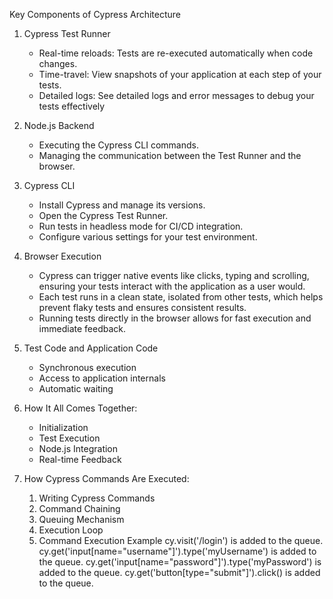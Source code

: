 Key Components of Cypress Architecture

1. Cypress Test Runner

	- Real-time reloads: Tests are re-executed automatically when code changes.
  	- Time-travel: View snapshots of your application at each step of your tests.
  	- Detailed logs: See detailed logs and error messages to debug your tests effectively

2. Node.js Backend

	- Executing the Cypress CLI commands.
	- Managing the communication between the Test Runner and the browser.

3. Cypress CLI

	- Install Cypress and manage its versions.
	- Open the Cypress Test Runner.
	- Run tests in headless mode for CI/CD integration.
	- Configure various settings for your test environment.

4. Browser Execution <Show the architecture diagram>
	- Cypress can trigger native events like clicks, typing and scrolling, ensuring your tests interact with the application as a user would.
	- Each test runs in a clean state, isolated from other tests, which helps prevent flaky tests and ensures consistent results.
	- Running tests directly in the browser allows for fast execution and immediate feedback.

5. Test Code and Application Code
	- Synchronous execution
	- Access to application internals
	- Automatic waiting


6. How It All Comes Together:

	- Initialization
	- Test Execution
	- Node.js Integration
	- Real-time Feedback


7. How Cypress Commands Are Executed:
	1. Writing Cypress Commands
	2. Command Chaining
	3. Queuing Mechanism
	4. Execution Loop
	5. Command Execution Example
	    cy.visit('/login') is added to the queue.
    	cy.get('input[name="username"]').type('myUsername') is added to the queue.
    	cy.get('input[name="password"]').type('myPassword') is added to the queue.
    	cy.get('button[type="submit"]').click() is added to the queue.

